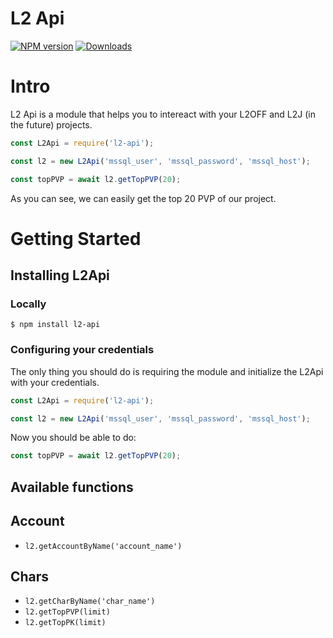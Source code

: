 # L2 Api

[![NPM version][npm-image]][npm-url] [![Downloads][downloads-image]][npm-url]

# Intro
L2 Api is a module that helps you to intereact with your L2OFF and L2J (in the future) projects.

```js
const L2Api = require('l2-api');

const l2 = new L2Api('mssql_user', 'mssql_password', 'mssql_host');

const topPVP = await l2.getTopPVP(20);

```

As you can see, we can easily get the top 20 PVP of our project.


# Getting Started

## Installing L2Api

### Locally
```
$ npm install l2-api
```

### Configuring your credentials

The only thing you should do is requiring the module and initialize the L2Api with your credentials.

```js
const L2Api = require('l2-api');

const l2 = new L2Api('mssql_user', 'mssql_password', 'mssql_host');

```

Now you should be able to do:

```js
const topPVP = await l2.getTopPVP(20);
```

## Available functions

## Account
* `l2.getAccountByName('account_name')`

## Chars
* `l2.getCharByName('char_name')`
* `l2.getTopPVP(limit)`
* `l2.getTopPK(limit)`



[downloads-image]: https://img.shields.io/npm/dt/l2-api.svg

[npm-url]: https://www.npmjs.com/package/l2-api
[npm-image]: http://img.shields.io/npm/v/l2-api.svg
